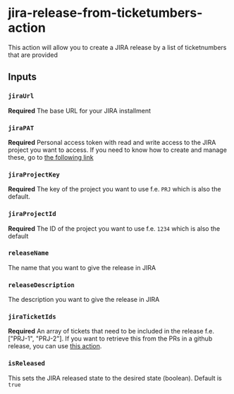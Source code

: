 # jira-release-from-ticketumbers-action
This action will allow you to create a JIRA release by a list of ticketnumbers that are provided

## Inputs

### `jiraUrl`
**Required** The base URL for your JIRA installment

### `jiraPAT`
**Required** Personal access token with read and write access to the JIRA project you want to access. If you need to know how to create and manage these, go to [the following link](https://confluence.atlassian.com/enterprise/using-personal-access-tokens-1026032365.html)

### `jiraProjectKey`
**Required** The key of the project you want to use f.e. `PRJ` which is also the default.

### `jiraProjectId`
**Required** The ID of the project you want to use f.e. `1234` which is also the default

### `releaseName`
The name that you want to give the release in JIRA

### `releaseDescription`
The description you want to give the release in JIRA

### `jiraTicketIds`
**Required** An array of tickets that need to be included in the release f.e. ["PRJ-1", "PRJ-2"].
If you want to retrieve this from the PRs in a github release, you can use [this action](https://github.com/brapoprod/get-jira-tickets-from-github-release-action).

### `isReleased`
This sets the JIRA released state to the desired state (boolean). Default is `true`
